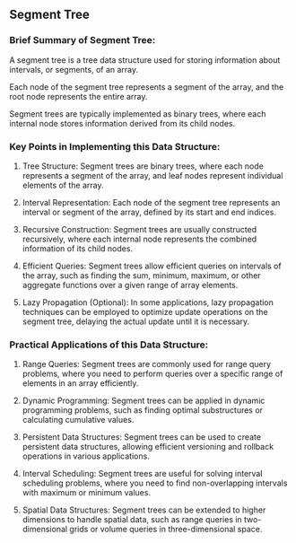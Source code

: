 ## Segment Tree

### Brief Summary of Segment Tree:
A segment tree is a tree data structure used for storing information about intervals, or segments, of an array.

Each node of the segment tree represents a segment of the array, and the root node represents the entire array.

Segment trees are typically implemented as binary trees, where each internal node stores information derived from its child nodes.

### Key Points in Implementing this Data Structure:
1. Tree Structure: Segment trees are binary trees, where each node represents a segment of the array, and leaf nodes represent individual elements of the array.

2. Interval Representation: Each node of the segment tree represents an interval or segment of the array, defined by its start and end indices.

3. Recursive Construction: Segment trees are usually constructed recursively, where each internal node represents the combined information of its child nodes.

4. Efficient Queries: Segment trees allow efficient queries on intervals of the array, such as finding the sum, minimum, maximum, or other aggregate functions over a given range of array elements.

5. Lazy Propagation (Optional): In some applications, lazy propagation techniques can be employed to optimize update operations on the segment tree, delaying the actual update until it is necessary.

### Practical Applications of this Data Structure:
1. Range Queries: Segment trees are commonly used for range query problems, where you need to perform queries over a specific range of elements in an array efficiently.

2. Dynamic Programming: Segment trees can be applied in dynamic programming problems, such as finding optimal substructures or calculating cumulative values.

3. Persistent Data Structures: Segment trees can be used to create persistent data structures, allowing efficient versioning and rollback operations in various applications.

4. Interval Scheduling: Segment trees are useful for solving interval scheduling problems, where you need to find non-overlapping intervals with maximum or minimum values.

5. Spatial Data Structures: Segment trees can be extended to higher dimensions to handle spatial data, such as range queries in two-dimensional grids or volume queries in three-dimensional space.